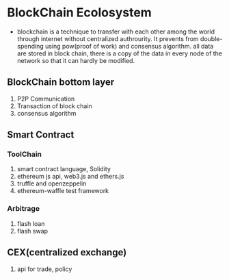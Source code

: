 # BlockChain Ecolosystem
* blockchain is a technique to transfer with each other among the world through internet without centralized authrourity.
It prevents from double-spending using pow(proof of work) and consensus algorithm. all data are stored in block chain,
there is a copy of the data in every node of the network so that it can hardly be modified.


## BlockChain bottom layer
1. P2P Communication
2. Transaction of block chain
3. consensus algorithm


## Smart Contract
### ToolChain
1. smart contract language, Solidity
2. ethereum js api, web3.js and ethers.js
3. truffle and openzeppelin
4. ethereum-waffle test framework

### Arbitrage
1. flash loan
2. flash swap

## CEX(centralized exchange)
1. api for trade, policy





